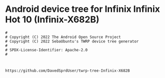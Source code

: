 # Android device tree for Infinix Infinix Hot 10 (Infinix-X682B)

```
#
# Copyright (C) 2022 The Android Open Source Project
# Copyright (C) 2022 SebaUbuntu's TWRP device tree generator
#
# SPDX-License-Identifier: Apache-2.0
#
```

#
```
https://github.com/DavedSprdUser/twrp-tree-Infinix-X682B
```
